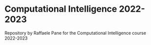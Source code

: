 # Computational Intelligence 2022-2023
Repository by Raffaele Pane for the Computational Intelligence course 2022-2023
